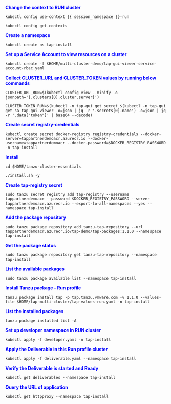 <p style="color:blue"><strong> Change the context to RUN cluster </strong></p>

```execute
kubectl config use-context {{ session_namespace }}-run
```

```execute
kubectl config get-contexts
```

<p style="color:blue"><strong> Create a namespace </strong></p>

```execute
kubectl create ns tap-install
```

<p style="color:blue"><strong> Set up a Service Account to view resources on a cluster </strong></p>

```execute
kubectl create -f $HOME/multi-cluster-demo/tap-gui-viewer-service-account-rbac.yaml
```

<p style="color:blue"><strong> Collect CLUSTER_URL and CLUSTER_TOKEN values by running below commands </strong></p>

```execute
CLUSTER_URL_RUN=$(kubectl config view --minify -o jsonpath='{.clusters[0].cluster.server}')
```

```execute
CLUSTER_TOKEN_RUN=$(kubectl -n tap-gui get secret $(kubectl -n tap-gui get sa tap-gui-viewer -o=json | jq -r '.secrets[0].name') -o=json | jq -r '.data["token"]' | base64 --decode)
```

<p style="color:blue"><strong> Create secret registry-credentials </strong></p>

```copy-and-edit
kubectl create secret docker-registry registry-credentials --docker-server=tappartnerdemoacr.azurecr.io --docker-username=tappartnerdemoacr --docker-password=$DOCKER_REGISTRY_PASSWORD -n tap-install
```

<p style="color:blue"><strong> Install  </strong></p>

```execute
cd $HOME/tanzu-cluster-essentials
```

```execute
./install.sh -y
```

<p style="color:blue"><strong> Create tap-registry secret  </strong></p>


```execute
sudo tanzu secret registry add tap-registry --username tappartnerdemoacr --password $DOCKER_REGISTRY_PASSWORD --server tappartnerdemoacr.azurecr.io --export-to-all-namespaces --yes --namespace tap-install
```

<p style="color:blue"><strong> Add the package repository </strong></p>

```execute
sudo tanzu package repository add tanzu-tap-repository --url tappartnerdemoacr.azurecr.io/tap-demo/tap-packages:1.1.0 --namespace tap-install
```

<p style="color:blue"><strong> Get the package status</strong></p>

```execute
sudo tanzu package repository get tanzu-tap-repository --namespace tap-install
```

<p style="color:blue"><strong> List the available packages </strong></p>


```execute
sudo tanzu package available list --namespace tap-install
```

<p style="color:blue"><strong> Install Tanzu package - Run profile </strong></p>

```execute
tanzu package install tap -p tap.tanzu.vmware.com -v 1.1.0 --values-file $HOME/tap-multi-cluster/tap-values-run.yaml -n tap-install
```

<p style="color:blue"><strong> List the installed packages </strong></p>

```execute
tanzu package installed list -A
```

<p style="color:blue"><strong> Set up developer namespace in RUN cluster </strong></p>

```execute
kubectl apply -f developer.yaml -n tap-install
```

<p style="color:blue"><strong> Apply the Deliverable in this Run profile cluster </strong></p>

```execute
kubectl apply -f deliverable.yaml --namespace tap-install
```

<p style="color:blue"><strong> Verify the Deliverable is started and Ready </strong></p>

```execute
kubectl get deliverables --namespace tap-install
```
<p style="color:blue"><strong> Query the URL of application </strong></p>

```execute
kubectl get httpproxy --namespace tap-install
```
